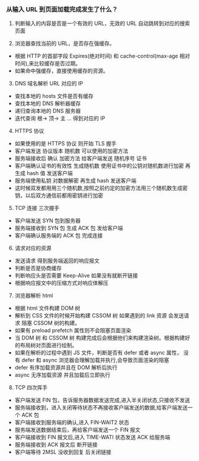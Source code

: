 ### 从输入 URL 到页面加载完成发生了什么？

1. 判断输入的内容是否是一个有效的 URL，无效的 URL 自动跳转到对应的搜索页面

2. 浏览器查找当前的 URL，是否存在强缓存。

- 根据 HTTP 的首部字段 Expires(绝对时间) 和 cache-control(max-age 相对时间),来比较缓存是否过期。
- 如果命中强缓存，直接使用缓存的资源。

3. DNS 域名解析 URL 对应的 IP

- 查找本地的 hosts 文件是否有缓存
- 查找本地的 DNS 解析器缓存
- 递归查询本地的 DNS 服务器
- 迭代查询 根-> 顶-> 主 ... 得到对应的 IP

4. HTTPS 协议

- 如果使用的是 HTTPS 协议 则开始 TLS 握手
- 客户端发送 协议版本 随机数 可以使用的加密方法
- 服务端接收后 确认 加密方法 给客户端发送 随机序号 证书
- 客户端确认证书的有效性 生成随机数 使用证书中的公钥对随机数进行加密 再生成 hash 值 发送客户端
- 服务端使用私钥 对数据解密 再生成 hash 发送客户端
- 这时候双发都用用三个随机数,按照之前约定的加密方法用三个随机数生成密钥，以后双方通信前都用密钥进行加密

5. TCP 连接 三次握手

- 客户端发送 SYN 包到服务器
- 服务端接收到 SYN 包 生成 ACK 包 发给客户端
- 客户端确认服务端的 ACK 包 完成连接

6. 请求对应的资源

- 发送请求 得到服务端返回的响应报文
- 判断是否是协商缓存
- 判断响应头是否需要 Keep-Alive 如果没有就断开链接
- 根据响应报文中的压缩方式对响应体解压

7. 浏览器解析 html

- 根据 html 文件构建 DOM 树
- 解析到 CSS 文件的时候开始构建 CSSOM 树 如果遇到的 link 资源 会发送请求 阻塞 CSSOM 树的构建。
- 如果有 preload prefetch 属性则不会阻塞页面渲染
- 当 DOM 树 和 CSSOM 树 构建完成后会根据他们来构建渲染树。根据构建好的布局树对页面进行绘制。
- 如果在解析的过程中遇到 JS 文件，判断是否有 defer 或者 async 属性， 没有 defer 和 async 浏览器会理解加载并执行,会导致页面渲染的阻塞
- defer 有序加载资源并且在 DOM 解析后执行
- async 无序加载资源 并且加载后立即执行

8. TCP 四次挥手

- 客户端发送 FIN 包，告诉服务器数据发送完成,进入半关闭状态,只接收不发送
- 服务端接收到，进入关闭等待状态不再接收客户端发送的数据,给客户端发送一个 ACK 包
- 客户端接收到服务端的确认,进入 FIN-WAIT2 状态
- 服务端发送数据结束后，再给客户端发送一个 FIN 报文
- 客户端接收到 FIN 报文后,进入 TIME-WATI 状态发送 ACK 给服务端
- 服务端接收到 ACK 报文后 断开链接
- 客户端等待 2MSL 没收到回复 后关闭链接
